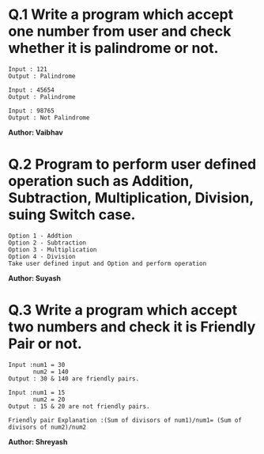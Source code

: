 # Q.1 Write a program which accept one number from user and check whether it is palindrome or not.
```
Input : 121
Output : Palindrome

Input : 45654
Output : Palindrome

Input : 98765
Output : Not Palindrome
```
**Author: Vaibhav**

# Q.2 Program to perform user defined operation such as Addition, Subtraction, Multiplication, Division, suing Switch case.
~~~
Option 1 - Addtion 
Option 2 - Subtraction
Option 3 - Multiplication
Option 4 - Division
Take user defined input and Option and perform operation
~~~
**Author: Suyash**

# Q.3 Write a program which accept two numbers and check it is Friendly Pair or not.
```
Input :num1 = 30
       num2 = 140
Output : 30 & 140 are friendly pairs.

Input :num1 = 15
       num2 = 20
Output : 15 & 20 are not friendly pairs.

Friendly pair Explanation :(Sum of divisors of num1)/num1= (Sum of divisors of num2)/num2

```
**Author: Shreyash**
